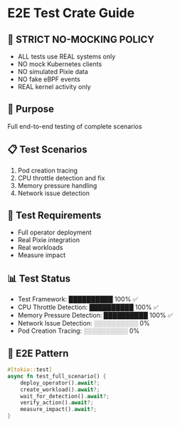 # E2E Test Crate Guide

## 🚨 STRICT NO-MOCKING POLICY
- ALL tests use REAL systems only
- NO mock Kubernetes clients
- NO simulated Pixie data
- NO fake eBPF events
- REAL kernel activity only

## 🎯 Purpose
Full end-to-end testing of complete scenarios

## 📋 Test Scenarios
1. Pod creation tracing
2. CPU throttle detection and fix
3. Memory pressure handling
4. Network issue detection

## 🧪 Test Requirements
- Full operator deployment
- Real Pixie integration
- Real workloads
- Measure impact

## 📊 Test Status
- Test Framework: ██████████ 100% ✅
- CPU Throttle Detection: ██████████ 100% ✅
- Memory Pressure Detection: ██████████ 100% ✅
- Network Issue Detection: ░░░░░░░░░░ 0%
- Pod Creation Tracing: ░░░░░░░░░░ 0%

## 🔧 E2E Pattern
```rust
#[tokio::test]
async fn test_full_scenario() {
    deploy_operator().await?;
    create_workload().await?;
    wait_for_detection().await?;
    verify_action().await?;
    measure_impact().await?;
}
```